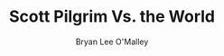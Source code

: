---
title: Scott Pilgrim Vs. the World
author: Bryan Lee O'Malley
readingDate: 2010-08-01
layout: book
---